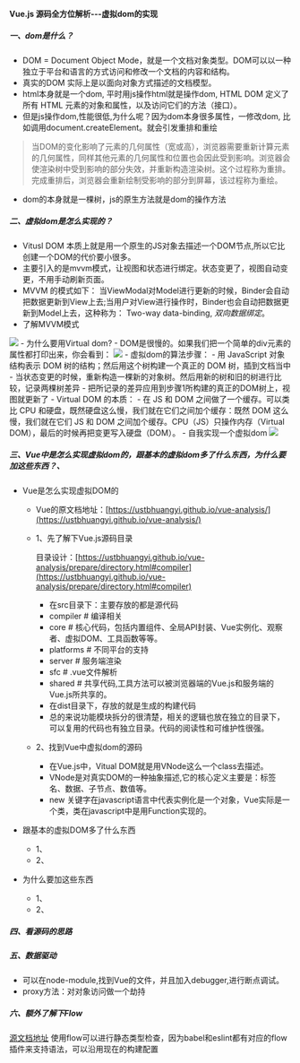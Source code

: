 #### Vue.js 源码全方位解析---虚拟dom的实现

##### 一、dom是什么？

  - DOM = Document Object Mode，就是一个文档对象类型。DOM可以以一种独立于平台和语言的方式访问和修改一个文档的内容和结构。
  - 真实的DOM 实际上是以面向对象方式描述的文档模型。
  - html本身就是一个dom, 平时用js操作html就是操作dom, HTML DOM 定义了所有 HTML 元素的对象和属性，以及访问它们的方法（接口）。
  - 但是js操作dom,性能很低,为什么呢？因为dom本身很多属性，一修改dom, 比如调用document.createElement。就会引发重排和重绘
  > 当DOM的变化影响了元素的几何属性（宽或高），浏览器需要重新计算元素的几何属性，同样其他元素的几何属性和位置也会因此受到影响。浏览器会使渲染树中受到影响的部分失效，并重新构造渲染树。这个过程称为重排。完成重排后，浏览器会重新绘制受影响的部分到屏幕，该过程称为重绘。
  - dom的本身就是一棵树，js的原生方法就是dom的操作方法

##### 二、虚拟dom是怎么实现的？

   - Vitusl DOM 本质上就是用一个原生的JS对象去描述一个DOM节点,所以它比创建一个DOM的代价要小很多。
   - 主要引入的是mvvm模式，让视图和状态进行绑定。状态变更了，视图自动变更，不用手动刷新页面。
   - MVVM 的模式如下： 当ViewModal对Model进行更新的时候，Binder会自动把数据更新到View上去;当用户对View进行操作时，Binder也会自动把数据更新到Model上去，这种称为： Two-way data-binding, *双向数据绑定*。
   - 了解MVVM模式
  <img src="images/vue/mvvm.png"> 
   -  为什么要用Virtual dom?
      -  DOM是很慢的。如果我们把一个简单的div元素的属性都打印出来，你会看到：
      <img src="images/Vue/dom.png">
   -  虚拟dom的算法步骤：
      -  用 JavaScript 对象结构表示 DOM 树的结构；然后用这个树构建一个真正的 DOM 树，插到文档当中
      -  当状态变更的时候，重新构造一棵新的对象树。然后用新的树和旧的树进行比较，记录两棵树差异
      -  把所记录的差异应用到步骤1所构建的真正的DOM树上，视图就更新了
   -  Virtual DOM 的本质：
      -  在 JS 和 DOM 之间做了一个缓存。可以类比 CPU 和硬盘，既然硬盘这么慢，我们就在它们之间加个缓存：既然 DOM 这么慢，我们就在它们 JS 和 DOM 之间加个缓存。CPU（JS）只操作内存（Virtual DOM），最后的时候再把变更写入硬盘（DOM）。  
   - 自我实现一个虚拟dom
  <img src="images/vue/vNode.jpg"> 

##### 三、Vue中是怎么实现虚拟dom的，跟基本的虚拟dom多了什么东西，为什么要加这些东西？、

  - Vue是怎么实现虚拟DOM的
    - Vue的原文档地址：[https://ustbhuangyi.github.io/vue-analysis/](https://ustbhuangyi.github.io/vue-analysis/)
    - 1、先了解下Vue.js源码目录

        目录设计：[https://ustbhuangyi.github.io/vue-analysis/prepare/directory.html#compiler](https://ustbhuangyi.github.io/vue-analysis/prepare/directory.html#compiler)

        - 在src目录下：主要存放的都是源代码
        - compiler  # 编译相关
        - core      # 核心代码，包括内置组件、全局API封装、Vue实例化、观察者、虚拟DOM、工具函数等等。
        - platforms # 不同平台的支持
        - server    # 服务端渲染
        - sfc       # .vue文件解析
        - shared    # 共享代码,工具方法可以被浏览器端的Vue.js和服务端的Vue.js所共享的。
        - 在dist目录下，存放的就是生成的构建代码
        - 总的来说功能模块拆分的很清楚，相关的逻辑也放在独立的目录下，可以复用的代码也有独立目录。代码的阅读性和可维护性很强。
  
    - 2、找到Vue中虚拟dom的源码
      - 在Vue.js中，Vitual DOM就是用VNode这么一个class去描述。 
      - VNode是对真实DOM的一种抽象描述,它的核心定义主要是：标签名、数据、子节点、数值等。
      - new 关键字在javascript语言中代表实例化是一个对象，Vue实际是一个类，类在javascript中是用Function实现的。
  - 跟基本的虚拟DOM多了什么东西
    - 1、
    - 2、

  - 为什么要加这些东西
    - 1、
    - 2、
 

  
 

##### 四、看源码的思路
  
##### 五、数据驱动
 
  - 可以在node-module,找到Vue的文件，并且加入debugger,进行断点调试。
  - proxy方法：对对象访问做一个劫持
 
##### 六、额外了解下Flow

 [源文档地址](https://ustbhuangyi.github.io/vue-analysis/prepare/flow.html#%E4%B8%BA%E4%BB%80%E4%B9%88%E7%94%A8-flow)
 使用flow可以进行静态类型检查，因为babel和eslint都有对应的flow插件来支持语法，可以沿用现在的构建配置

